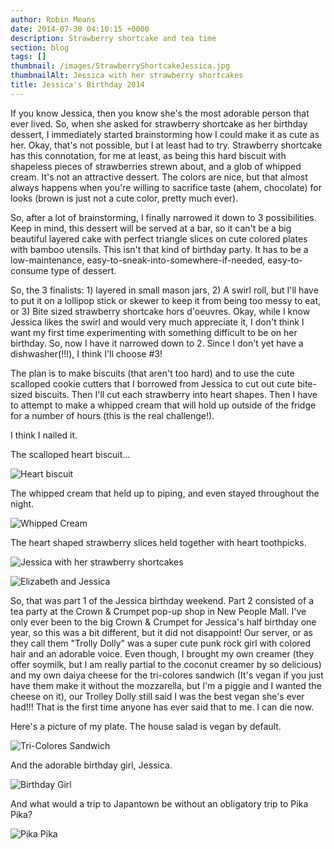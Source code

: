 ```yaml
---
author: Robin Means
date: 2014-07-30 04:10:15 +0000
description: Strawberry shortcake and tea time
section: blog
tags: []
thumbnail: /images/StrawberryShortcakeJessica.jpg
thumbnailAlt: Jessica with her strawberry shortcakes
title: Jessica's Birthday 2014
---
```


If you know Jessica, then you know she's the most adorable person that ever lived. So, when she asked for strawberry shortcake as her birthday dessert, I immediately started brainstorming how I could make it as cute as her. Okay, that's not possible, but I at least had to try. Strawberry shortcake has this connotation, for me at least, as being this hard biscuit with shapeless pieces of strawberries strewn about, and a glob of whipped cream. It's not an attractive dessert. The colors are nice, but that almost always happens when you're willing to sacrifice taste (ahem, chocolate) for looks (brown is just not a cute color, pretty much ever).

So, after a lot of brainstorming, I finally narrowed it down to 3 possibilities. Keep in mind, this dessert will be served at a bar, so it can't be a big beautiful&nbsp;layered cake with perfect triangle slices on cute colored plates with bamboo utensils. This isn't that kind of birthday party. It has to be a low-maintenance, easy-to-sneak-into-somewhere-if-needed, easy-to-consume type of dessert.

So, the 3 finalists: 1) layered in small mason jars, 2) A swirl roll, but I'll have to put it on a lollipop stick or skewer to keep it from being too messy to eat, or 3) Bite sized strawberry shortcake hors d'oeuvres. Okay, while I know Jessica likes the swirl and would very much appreciate it, I don't think I want my first time experimenting with something difficult to be on her birthday. So, now I have it narrowed down to 2. Since I don't yet have a dishwasher(!!!), I think I'll choose #3!

The plan is to make biscuits (that aren't too hard) and to use the cute scalloped cookie cutters that I borrowed from Jessica to cut out cute bite-sized biscuits. Then I'll cut each strawberry into heart shapes. Then I have to attempt to make a whipped cream that will hold up outside of the fridge for a number of hours (this is the real challenge!).

I think I nailed it.

The scalloped heart biscuit...

![Heart biscuit](/images/StrawberryShortcakeBiscuit.jpg)

The whipped cream that held up to piping, and even stayed throughout the night.

![Whipped Cream](/images/StrawberryShortcakeBiscuits-w-Cream.jpg)

The heart shaped strawberry slices held together with heart toothpicks.

![Jessica with her strawberry shortcakes](/images/StrawberryShortcakeJessica.jpg)

![Elizabeth and Jessica](/images/StrawberryShortcakeElizabethJessica.jpg)

So, that was part 1 of the Jessica birthday weekend. Part 2 consisted of a tea party at the Crown & Crumpet pop-up shop in New People Mall. I've only ever been to the big Crown & Crumpet for Jessica's half birthday one year, so this was a bit different, but it did not disappoint! Our server, or as they call them "Trolly Dolly" was a super cute punk rock girl with colored hair and an adorable voice. Even though, I brought my own creamer (they offer soymilk, but I am really partial to the coconut creamer by so delicious) and my own daiya cheese for the tri-colores sandwich (It's vegan if you just have them make it without the mozzarella, but I'm a piggie and I wanted the cheese on it), our Trolley Dolly still said I was the best vegan she's ever had!!! That is the first time anyone has ever said that to me. I can die now.

Here's a picture of my plate. The house salad is vegan by default.

![Tri-Colores Sandwich](/images/Jessicas-Birthday1.jpg)

And the adorable birthday girl, Jessica.

![Birthday Girl](/images/Jessicas-Birthday2.jpg)

And what would a trip to Japantown be without an obligatory trip to Pika Pika?

![Pika Pika](/images/pikapika.jpg)

